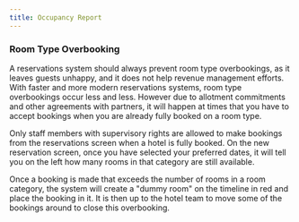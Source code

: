 ```yaml
---
title: Occupancy Report
---
```


### Room Type Overbooking

A reservations system should always prevent room type overbookings, as it leaves guests unhappy, and it does not help revenue management efforts. With faster and more modern reservations systems, room type overbookings occur less and less. However due to allotment commitments and other agreements with partners, it will happen at times that you have to accept bookings when you are already fully booked on a room type.

Only staff members with supervisory rights are allowed to make bookings from the reservations screen when a hotel is fully booked. On the new reservation screen, once you have selected your preferred dates, it will tell you on the left how many rooms in that category are still available.

Once a booking is made that exceeds the number of rooms in a room category, the system will create a "dummy room" on the timeline in red and place the booking in it. It is then up to the hotel team to move some of the bookings around to close this overbooking.
